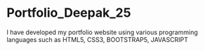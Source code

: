 # Portfolio_Deepak_25
I have developed my portfolio website using various programming languages such as HTML5, CSS3, BOOTSTRAP5, JAVASCRIPT
